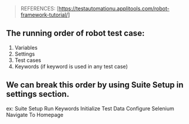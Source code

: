 > REFERENCES: [https://testautomationu.applitools.com/robot-framework-tutorial/]


## The running order of robot test case: 
1. Variables
2. Settings
3. Test cases
4. Keywords (if keyword is used in any test case)

## We can break this order by using Suite Setup in settings section.


ex: Suite Setup  Run Keywords  Initialize Test Data  Configure Selenium  Navigate To Homepage
